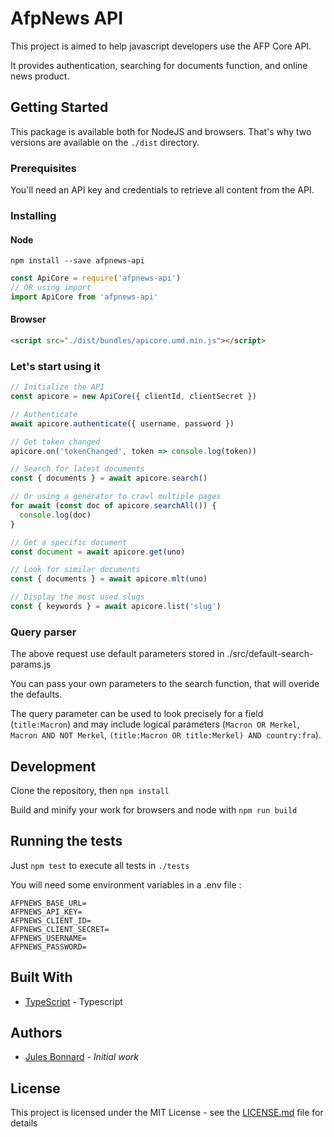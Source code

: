 # AfpNews API

This project is aimed to help javascript developers use the AFP Core API.

It provides authentication, searching for documents function, and online news product.

## Getting Started

This package is available both for NodeJS and browsers. That's why two versions are available on the `./dist` directory.

### Prerequisites

You'll need an API key and credentials to retrieve all content from the API.

### Installing

#### Node

`npm install --save afpnews-api`

```js
const ApiCore = require('afpnews-api')
// OR using import
import ApiCore from 'afpnews-api'
```

#### Browser

```html
<script src="./dist/bundles/apicore.umd.min.js"></script>
```

### Let's start using it

```js
// Initialize the API
const apicore = new ApiCore({ clientId, clientSecret })

// Authenticate
await apicore.authenticate({ username, password })

// Get token changed
apicore.on('tokenChanged', token => console.log(token))

// Search for latest documents
const { documents } = await apicore.search()

// Or using a generator to crawl multiple pages
for await (const doc of apicore.searchAll()) {
  console.log(doc)
}

// Get a specific document
const document = await apicore.get(uno)

// Look for similar documents
const { documents } = await apicore.mlt(uno)

// Display the most used slugs
const { keywords } = await apicore.list('slug')
```

### Query parser

The above request use default parameters stored in ./src/default-search-params.js

You can pass your own parameters to the search function, that will overide the defaults.

The query parameter can be used to look precisely for a field (`title:Macron`) and may include logical parameters (`Macron OR Merkel`, `Macron AND NOT Merkel`, `(title:Macron OR title:Merkel) AND country:fra`).

## Development

Clone the repository, then `npm install`

Build and minify your work for browsers and node with `npm run build`

## Running the tests

Just `npm test` to execute all tests in `./tests`

You will need some environment variables in a .env file : 

```
AFPNEWS_BASE_URL=
AFPNEWS_API_KEY=
AFPNEWS_CLIENT_ID=
AFPNEWS_CLIENT_SECRET=
AFPNEWS_USERNAME=
AFPNEWS_PASSWORD=
```

## Built With

* [TypeScript](https://www.typescriptlang.org/) - Typescript

## Authors

* [Jules Bonnard](https://github.com/julesbonnard) - *Initial work*

## License

This project is licensed under the MIT License - see the [LICENSE.md](LICENSE.md) file for details
